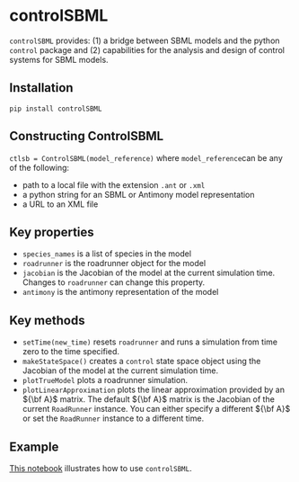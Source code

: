# controlSBML
``controlSBML`` provides: (1) a bridge between SBML models and the python ``control`` package and (2) capabilities for the analysis and design of control systems for SBML models.

## Installation
``pip install controlSBML``

## Constructing ControlSBML
``ctlsb = ControlSBML(model_reference)`` where
``model_reference``can be any of the following:
* path to a local file with the extension ``.ant`` or ``.xml``
* a python string for an SBML or Antimony model representation
* a URL to an XML file

## Key properties
* ``species_names`` is a list of species in the model
* ``roadrunner`` is the roadrunner object for the model
* ``jacobian`` is the Jacobian of the model at the current simulation time. Changes to ``roadrunner`` can change this property.
* ``antimony`` is the antimony representation of the model

## Key methods
* ``setTime(new_time)`` resets ``roadrunner`` and runs a simulation from time zero to the time specified.
* ``makeStateSpace()`` creates a ``control`` state space object using the Jacobian of the model at the current simulation time.
* ``plotTrueModel`` plots a roadrunner simulation.
* ``plotLinearApproximation`` plots the linear approximation provided by an ${\bf A}$ matrix. The default ${\bf A}$ matrix
is the Jacobian of the current ``RoadRunner`` instance. You can either specify a different ${\bf A}$ or set the ``RoadRunner`` instance to a different time.

## Example

[This notebook](https://github.com/ModelEngineering/controlSBML/blob/main/notebooks/images/UsingControlSBML.pdf) illustrates how to use ``controlSBML``.